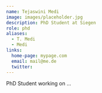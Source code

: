 ```yaml
---
name: Tejaswini Medi
image: images/placeholder.jpg
description: PhD Student at Siegen
role: phd
aliases:
  - T. Medi
  - Medi
links:
  home-page: mypage.com
  email: mail@me.de
  twitter: 
---
```


PhD Student working on ...

